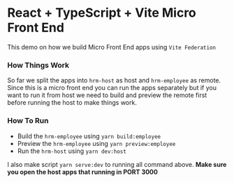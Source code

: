 # React + TypeScript + Vite Micro Front End

This demo on how we build Micro Front End apps using `Vite Federation`

### How Things Work

So far we split the apps into `hrm-host` as host and `hrm-employee` as remote.
Since this is a micro front end you can run the apps separately but if you want to run it from host we need to build and preview the remote first before running the host to make things work.

### How To Run

- Build the `hrm-employee` using `yarn build:employee`
- Preview the `hrm-employee` using `yarn preview:employee`
- Run the `hrm-host` using `yarn dev:host`

I also make script `yarn serve:dev` to running all command above.
**Make sure you open the host apps that running in PORT 3000**